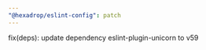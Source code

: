 ```yaml
---
"@hexadrop/eslint-config": patch
---
```


fix(deps): update dependency eslint-plugin-unicorn to v59

